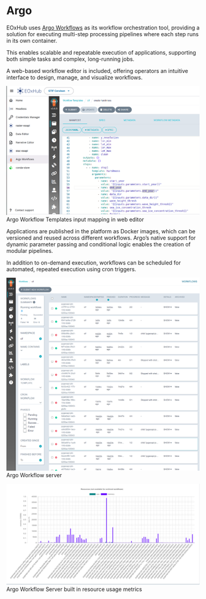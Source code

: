 # Argo

EOxHub uses [Argo Workflows](https://argoproj.github.io/workflows/) as its workflow orchestration tool, providing a solution for executing multi-step processing pipelines where each step runs in its own container.

This enables scalable and repeatable execution of applications, supporting both simple tasks and complex, long-running jobs.

A web-based workflow editor is included, offering operators an intuitive interface to design, manage, and visualize workflows.

![argo_editor](assets/argo_editor.png)
Argo Workflow Templates input mapping in web editor

Applications are published in the platform as Docker images, which can be versioned and reused across different workflows. Argo’s native support for dynamic parameter passing and conditional logic enables the creation of modular pipelines.

In addition to on-demand execution, workflows can be scheduled for automated, repeated execution using cron triggers.

![argo_workflows](assets/argo_workflows.png)
Argo Workflow server


![argo_past_runs_statistics](assets/argo_past_runs_statistics.png)
Argo Workflow Server built in resource usage metrics
